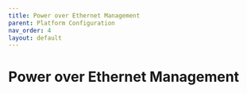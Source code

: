 ```yaml
---
title: Power over Ethernet Management
parent: Platform Configuration
nav_order: 4
layout: default
---
```


# Power over Ethernet Management
